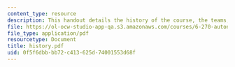 ```yaml
---
content_type: resource
description: This handout details the history of the course, the teams, and the organizers.
file: https://ol-ocw-studio-app-qa.s3.amazonaws.com/courses/6-270-autonomous-robot-design-competition-january-iap-2005/0f5f6dbbbb72c413625d74001553d68f_history.pdf
file_type: application/pdf
resourcetype: Document
title: history.pdf
uid: 0f5f6dbb-bb72-c413-625d-74001553d68f
---
```

